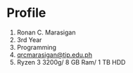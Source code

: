 # Profile

1. Ronan C. Marasigan
1. 3rd Year
1. Programming
1. qrcmarasigan@tip.edu.ph
1. Ryzen 3 3200g/ 8 GB Ram/ 1 TB HDD


